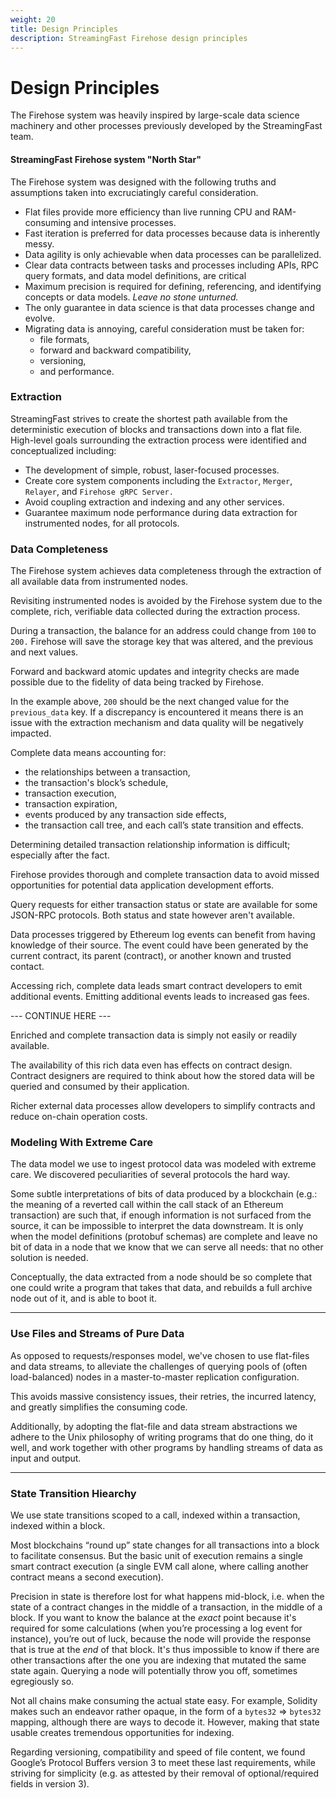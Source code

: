```yaml
---
weight: 20
title: Design Principles
description: StreamingFast Firehose design principles
---
```


# Design Principles

The Firehose system was heavily inspired by large-scale data science machinery and other processes previously developed by the StreamingFast team.

#### StreamingFast Firehose system "North Star"

The Firehose system was designed with the following truths and assumptions taken into excruciatingly careful consideration.

* Flat files provide more efficiency than live running CPU and RAM-consuming and intensive processes.
* Fast iteration is preferred for data processes because data is inherently messy.
* Data agility is only achievable when data processes can be parallelized.
* Clear data contracts between tasks and processes including APIs, RPC query formats, and data model definitions, are critical
* Maximum precision is required for defining, referencing, and identifying concepts or data models. _Leave no stone unturned._
* The only guarantee in data science is that data processes change and evolve.
* Migrating data is annoying, careful consideration must be taken for:
  * file formats,
  * forward and backward compatibility,
  * versioning,
  * and performance.

### Extraction

StreamingFast strives to create the shortest path available from the deterministic execution of blocks and transactions down into a flat file. High-level goals surrounding the extraction process were identified and conceptualized including:

* The development of simple, robust, laser-focused processes.&#x20;
* Create core system components including the `Extractor`, `Merger`, `Relayer`, and `Firehose gRPC Server.`
* Avoid coupling extraction and indexing and any other services.
* Guarantee maximum node performance during data extraction for instrumented nodes, for all protocols.

### Data Completeness

The Firehose system achieves data completeness through the extraction of all available data from instrumented nodes.&#x20;

Revisiting instrumented nodes is avoided by the Firehose system due to the complete, rich, verifiable data collected during the extraction process.

During a transaction, the balance for an address could change from `100` to `200.` Firehose will save the storage key that was altered, and the previous and next values.&#x20;

Forward and backward atomic updates and integrity checks are made possible due to the fidelity of data being tracked by Firehose.&#x20;

In the example above, `200` should be the next changed value for the `previous_data` key. If a discrepancy is encountered it means there is an issue with the extraction mechanism and data quality will be negatively impacted.

Complete data means accounting for:&#x20;

* the relationships between a transaction,&#x20;
* the transaction's block’s schedule,&#x20;
* transaction execution,&#x20;
* transaction expiration,
* events produced by any transaction side effects,
* the transaction call tree, and each call’s state transition and effects.&#x20;

Determining detailed transaction relationship information is difficult; especially after the fact.

Firehose provides thorough and complete transaction data to avoid missed opportunities for potential data application development efforts.

Query requests for either transaction status or state are available for some JSON-RPC protocols. Both status and state however aren't available.

Data processes triggered by Ethereum log events can benefit from having knowledge of their source. The event could have been generated by the current contract, its parent (contract), or another known and trusted contact.

Accessing rich, complete data leads smart contract developers to emit additional events. Emitting additional events leads to increased gas fees.

\--- CONTINUE HERE ---

Enriched and complete transaction data is simply not easily or readily available.&#x20;

The availability of this rich data even has effects on contract design. Contract designers are required to think about how the stored data will be queried and consumed by their application.

Richer external data processes allow developers to simplify contracts and reduce on-chain operation costs.

### Modeling With Extreme Care

The data model we use to ingest protocol data was modeled with extreme care. We discovered peculiarities of several protocols the hard way.

Some subtle interpretations of bits of data produced by a blockchain (e.g.: the meaning of a reverted call within the call stack of an Ethereum transaction) are such that, if enough information is not surfaced from the source, it can be impossible to interpret the data downstream. It is only when the model definitions (protobuf schemas) are complete and leave no bit of data in a node that we know that we can serve all needs: that no other solution is needed.

Conceptually, the data extracted from a node should be so complete that one could write a program that takes that data, and rebuilds a full archive node out of it, and is able to boot it.

***

### Use Files and Streams of Pure Data

As opposed to requests/responses model, we've chosen to use flat-files and data streams, to alleviate the challenges of querying pools of (often load-balanced) nodes in a master-to-master replication configuration.

This avoids massive consistency issues, their retries, the incurred latency, and greatly simplifies the consuming code.

Additionally, by adopting the flat-file and data stream abstractions we adhere to the Unix philosophy of writing programs that do one thing, do it well, and work together with other programs by handling streams of data as input and output.

***

### State Transition Hiearchy

We use state transitions scoped to a call, indexed within a transaction, indexed within a block.

Most blockchains “round up” state changes for all transactions into a block to facilitate consensus. But the basic unit of execution remains a single smart contract execution (a single EVM call alone, where calling another contract means a second execution).

Precision in state is therefore lost for what happens mid-block, i.e. when the state of a contract changes in the middle of a transaction, in the middle of a block. If you want to know the balance at the _exact_ point because it's required for some calculations (when you’re processing a log event for instance), you’re out of luck, because the node will provide the response that is true at the _end_ of that block. It's thus impossible to know if there are other transactions after the one you are indexing that mutated the same state again. Querying a node will potentially throw you off, sometimes egregiously so.

Not all chains make consuming the actual state easy. For example, Solidity makes such an endeavor rather opaque, in the form of a `bytes32` => `bytes32` mapping, although there are ways to decode it. However, making that state usable creates tremendous opportunities for indexing.

Regarding versioning, compatibility and speed of file content, we found Google’s Protocol Buffers version 3 to meet these last requirements, while striving for simplicity (e.g. as attested by their removal of optional/required fields in version 3).

